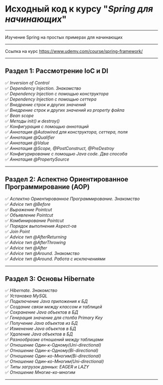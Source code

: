 # Исходный код к курсу "_Spring для начинающих_"
___
Изучение Spring на простых примерах для начинающих
___
Ссылка на курс https://www.udemy.com/course/spring-framework/
___
## Раздел 1: Рассмотрение IoC и DI    

:white_check_mark: _Inversion of Control_    
:white_check_mark: _Dependency Injection. Знакомство_    
:white_check_mark: _Dependency Injection с помощью конструктора_    
:white_check_mark: _Dependency Injection с помощью сеттера_    
:white_check_mark: _Внедрение строк и других значений_    
:white_check_mark: _Внедрение строк и других значений из property файла_    
:white_check_mark: _Bean scope_    
:white_check_mark: _Методы init() и destroy()_    
:white_check_mark: _Конфигурация с помощью аннотаций_    
:white_check_mark: _Аннотация @Autowired для конструктора, сеттера, поля_    
:white_check_mark: _Аннотация @Qualifier_    
:white_check_mark: _Аннотация @Value_    
:white_check_mark: _Аннотация @Scope, @PostConstruct, @PreDestroy_    
:white_check_mark: _Конфигурирование с помощью Java code. Два способа_    
:white_check_mark: _Аннотация @PropertySource_    
___
## Раздел 2: Аспектно Ориентированное Программирование (AOP)

:white_check_mark: _Аспектно Ориентированное Программирование. Знакомство_    
:white_check_mark: _Advice тип @Before_    
:white_check_mark: _Выражение Pointcut_    
:white_check_mark: _Объявление Pointcut_    
:white_check_mark: _Комбинирование Pointcut_    
:white_check_mark: _Порядок выполнения Aspect-ов_    
:white_check_mark: _Join Point_    
:white_check_mark: _Advice тип @AfterReturning_    
:white_check_mark: _Advice тип @AfterThrowing_    
:white_check_mark: _Advice тип @After_    
:white_check_mark: _Advice тип @Around. Знакомство_    
:white_check_mark: _Advice тип @Around. Работа с исключениями_
___
## Раздел 3: Основы Hibernate

:white_check_mark: _Hibernate. Знакомство_    
:white_check_mark: _Установка MySQL_    
:white_check_mark: _Подключение Java приложения к БД_    
:white_check_mark: _Создание связи между классом и таблицей_    
:white_check_mark: _Сохранение Java объектов в БД_    
:white_check_mark: _Генерация значение для столба Primary Key_    
:white_check_mark: _Получение Java объектов из БД_    
:white_check_mark: _Изменение Java объектов в БД_    
:white_check_mark: _Удаление Java объектов в БД_    
:white_check_mark: _Разнообразие отношений между таблицами_    
:white_check_mark: _Отношение Один-к-Одному(Uni-directional)_    
:white_check_mark: _Отношение Один-к-Одному(Bi-directional)_    
:white_check_mark: _Отношение Один-ко-Многим(Bi-directional)_  
:white_check_mark: _Отношение Один-ко-Многим(Uni-directional)_    
:white_check_mark: _Типы загрузок данных: EAGER и LAZY_    
:white_check_mark: _Отношение Многие-ко-многим_    
___